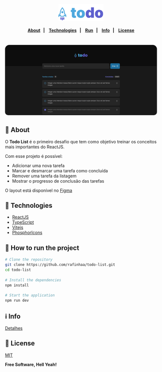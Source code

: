 <h4 align="center">
<img src="docs/images/logo.svg" alt="Logo" width="150"/>
</h4>

<h4 align="center">
    <p align="center">
      <a href="#-about">About</a>&nbsp;&nbsp;&nbsp;|&nbsp;&nbsp;&nbsp;
      <a href="#-technologies">Technologies</a>&nbsp;&nbsp;&nbsp;|&nbsp;&nbsp;&nbsp;
      <a href="#-how-to-run-the-project">Run</a>&nbsp;&nbsp;&nbsp;|&nbsp;&nbsp;&nbsp;
      <a href="#-info">Info</a>&nbsp;&nbsp;&nbsp;|&nbsp;&nbsp;&nbsp;
      <a href="#-license">License</a>
  </p>
</h4>

<h1 align="center">
  <img style="border-radius: 10px" height="auto" alt="Screenshot" title="Screenshot" src="docs/images/screenshot.svg" />
</h1>

## 🔖 About

O **Todo List** é o primeiro desafio que tem como objetivo treinar os conceitos mais importantes do ReactJS.

Com esse projeto é possível:

- Adicionar uma nova tarefa
- Marcar e desmarcar uma tarefa como concluída
- Remover uma tarefa da listagem
- Mostrar o progresso de conclusão das tarefas

O layout está disponível no [Figma](https://www.figma.com/file/0n0zDN7zbzhRbaEO74Xesx/ToDo-List/duplicate)

## 🚀 Technologies

- [ReactJS](https://reactjs.org/)
- [TypeScript](https://www.typescriptlang.org/)
- [Vitejs](https://vitejs.dev/)
- [PhosphorIcons](https://phosphoricons.com/)

## 🏁 How to run the project

```bash
# Clone the repository
git clone https://github.com/rafinhaa/todo-list.git
cd todo-list

# Install the dependencies
npm install

# Start the application
npm run dev
```

## ℹ️ Info

[Detalhes](docs/ABOUT.md)

## 📝 License

[MIT](LICENSE)

**Free Software, Hell Yeah!**
